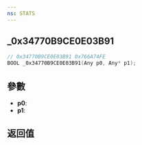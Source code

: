 ```yaml
---
ns: STATS
---
```

## _0x34770B9CE0E03B91

```c
// 0x34770B9CE0E03B91 0x766A74FE
BOOL _0x34770B9CE0E03B91(Any p0, Any* p1);
```


## 參數
* **p0**: 
* **p1**: 

## 返回值
